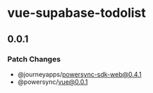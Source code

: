 # vue-supabase-todolist

## 0.0.1

### Patch Changes

- @journeyapps/powersync-sdk-web@0.4.1
- @powersync/vue@0.0.1
